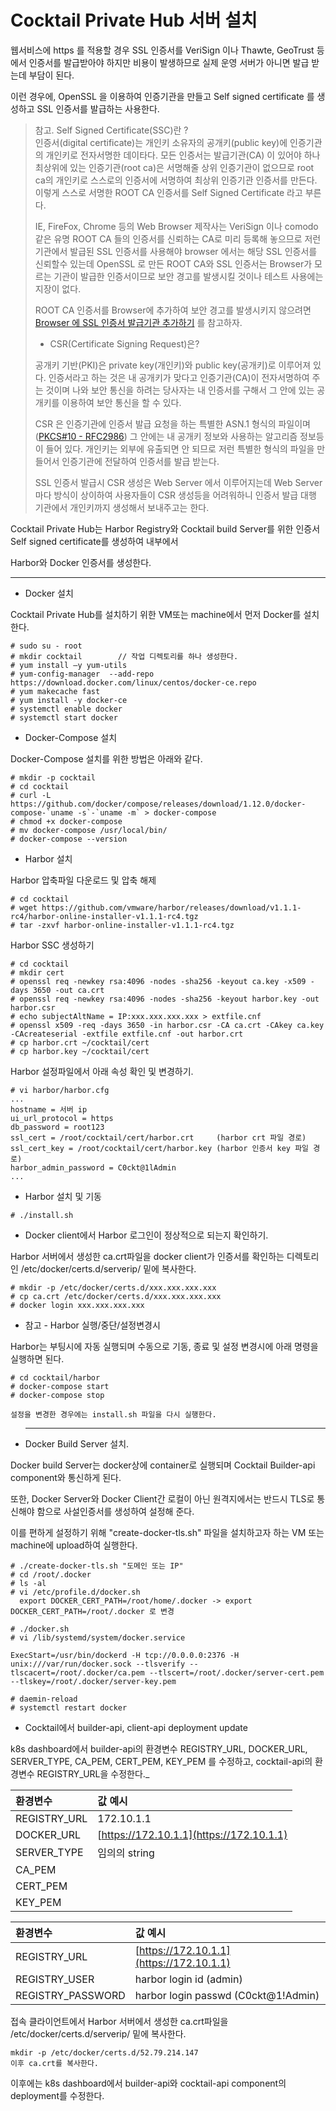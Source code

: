 # Cocktail Private Hub 서버 설치

웹서비스에 https 를 적용할 경우 SSL 인증서를 VeriSign 이나 Thawte, GeoTrust 등에서 인증서를 발급받아야 하지만 비용이 발생하므로 실제 운영 서버가 아니면 발급 받는데 부담이 된다.

이런 경우에, OpenSSL 을 이용하여 인증기관을 만들고 Self signed certificate 를 생성하고 SSL 인증서를 발급하는 사용한다.

> 참고. Self Signed Certificate\(SSC\)란 ?  
> 인증서\(digital certificate\)는 개인키 소유자의 공개키\(public key\)에 인증기관의 개인키로 전자서명한 데이타다. 모든 인증서는 발급기관\(CA\) 이 있어야 하나 최상위에 있는 인증기관\(root ca\)은 서명해줄 상위 인증기관이 없으므로 root ca의 개인키로 스스로의 인증서에 서명하여 최상위 인증기관 인증서를 만든다. 이렇게 스스로 서명한 ROOT CA 인증서를 Self Signed Certificate 라고 부른다.
>
> IE, FireFox, Chrome 등의 Web Browser 제작사는 VeriSign 이나 comodo 같은 유명 ROOT CA 들의 인증서를 신뢰하는 CA로 미리 등록해 놓으므로 저런 기관에서 발급된 SSL 인증서를 사용해야 browser 에서는 해당 SSL 인증서를 신뢰할수 있는데 OpenSSL 로 만든 ROOT CA와 SSL 인증서는 Browser가 모르는 기관이 발급한 인증서이므로 보안 경고를 발생시킬 것이나 테스트 사용에는 지장이 없다.
>
> ROOT CA 인증서를 Browser에 추가하여 보안 경고를 발생시키지 않으려면 [Browser 에 SSL 인증서 발급기관 추가하기](https://www.lesstif.com/pages/viewpage.action?pageId=6979614#) 를 참고하자.
>
> * CSR\(Certificate Signing Request\)은?
>
> 공개키 기반\(PKI\)은 private key\(개인키\)와 public key\(공개키\)로 이루어져 있다. 인증서라고 하는 것은 내 공개키가 맞다고 인증기관\(CA\)이 전자서명하여 주는 것이며 나와 보안 통신을 하려는 당사자는 내 인증서를 구해서 그 안에 있는 공개키를 이용하여 보안 통신을 할 수 있다.
>
> CSR 은 인증기관에 인증서 발급 요청을 하는 특별한 ASN.1 형식의 파일이며\([PKCS\#10 - RFC2986](http://tools.ietf.org/html/rfc2986)\)  그 안에는 내 공개키 정보와 사용하는 알고리즘 정보등이 들어 있다. 개인키는 외부에 유출되면 안 되므로 저런 특별한 형식의 파일을 만들어서 인증기관에 전달하여 인증서를 발급 받는다.
>
> SSL 인증서 발급시 CSR 생성은 Web Server 에서 이루어지는데 Web Server 마다 방식이 상이하여 사용자들이 CSR 생성등을 어려워하니 인증서 발급 대행 기관에서 개인키까지 생성해서 보내주고는 한다.

Cocktail Private Hub는 Harbor Registry와 Cocktail build Server를 위한 인증서 Self signed certificate를 생성하여 내부에서

Harbor와 Docker 인증서를 생성한다.

---

* Docker 설치

Cocktail Private Hub를 설치하기 위한 VM또는 machine에서 먼저 Docker를 설치한다.

```
# sudo su - root
# mkdir cocktail        // 작업 디렉토리를 하나 생성한다.
# yum install –y yum-utils
# yum-config-manager  --add-repo https://download.docker.com/linux/centos/docker-ce.repo
# yum makecache fast
# yum install -y docker-ce
# systemctl enable docker
# systemctl start docker
```

* Docker-Compose 설치

Docker-Compose 설치를 위한 방법은 아래와 같다.

    # mkdir -p cocktail
    # cd cocktail
    # curl -L https://github.com/docker/compose/releases/download/1.12.0/docker-compose-`uname -s`-`uname -m` > docker-compose
    # chmod +x docker-compose
    # mv docker-compose /usr/local/bin/
    # docker-compose --version

* Harbor 설치

Harbor 압축파일 다운로드 및 압축 해제

```
# cd cocktail
# wget https://github.com/vmware/harbor/releases/download/v1.1.1-rc4/harbor-online-installer-v1.1.1-rc4.tgz
# tar -zxvf harbor-online-installer-v1.1.1-rc4.tgz
```

Harbor SSC 생성하기

```
# cd cocktail
# mkdir cert
# openssl req -newkey rsa:4096 -nodes -sha256 -keyout ca.key -x509 -days 3650 -out ca.crt
# openssl req -newkey rsa:4096 -nodes -sha256 -keyout harbor.key -out harbor.csr
# echo subjectAltName = IP:xxx.xxx.xxx.xxx > extfile.cnf
# openssl x509 -req -days 3650 -in harbor.csr -CA ca.crt -CAkey ca.key -CAcreateserial -extfile extfile.cnf -out harbor.crt
# cp harbor.crt ~/cocktail/cert
# cp harbor.key ~/cocktail/cert
```

Harbor 설정파일에서 아래  속성 확인 및 변경하기.

```
# vi harbor/harbor.cfg
...
hostname = 서버 ip
ui_url_protocol = https
db_password = root123
ssl_cert = /root/cocktail/cert/harbor.crt     (harbor crt 파일 경로)
ssl_cert_key = /root/cocktail/cert/harbor.key (harbor 인증서 key 파일 경로)
harbor_admin_password = C0ckt@1lAdmin
...
```

* Harbor 설치 및 기동

```
# ./install.sh
```

* Docker client에서 Harbor 로그인이 정상적으로 되는지 확인하기.

Harbor 서버에서 생성한 ca.crt파일을 docker client가 인증서를 확인하는 디렉토리인 /etc/docker/certs.d/serverip/ 밑에 복사한다.

```
# mkdir -p /etc/docker/certs.d/xxx.xxx.xxx.xxx
# cp ca.crt /etc/docker/certs.d/xxx.xxx.xxx.xxx
# docker login xxx.xxx.xxx.xxx
```

* 참고 - Harbor 실행/중단/설정변경시

Harbor는 부팅시에 자동 실행되며 수동으로 기동, 종료 및 설정 변경시에 아래 명령을 실행하면 된다.

```
# cd cocktail/harbor
# docker-compose start
# docker-compose stop

설정을 변경한 경우에는 install.sh 파일을 다시 실행한다.
```

* ---

  Docker Build Server 설치.

Docker build Server는 docker상에 container로 실행되며 Cocktail Builder-api component와 통신하게 된다.

또한,  Docker Server와 Docker Client간 로컬이 아닌 원격지에서는 반드시 TLS로 통신해야 함으로 사설인증서를 생성하여 설정해 준다.

이를 편하게 설정하기 위해 "create-docker-tls.sh" 파일을 설치하고자 하는 VM 또는 machine에 upload하여 실행한다.

```
# ./create-docker-tls.sh "도메인 또는 IP"
# cd /root/.docker
# ls -al
# vi /etc/profile.d/docker.sh
  export DOCKER_CERT_PATH=/root/home/.docker -> export DOCKER_CERT_PATH=/root/.docker 로 변경

# ./docker.sh
# vi /lib/systemd/system/docker.service  

ExecStart=/usr/bin/dockerd -H tcp://0.0.0.0:2376 -H unix:///var/run/docker.sock --tlsverify --tlscacert=/root/.docker/ca.pem --tlscert=/root/.docker/server-cert.pem --tlskey=/root/.docker/server-key.pem

# daemin-reload
# systemctl restart docker
```

* Cocktail에서 builder-api, client-api deployment update

k8s dashboard에서 builder-api의 환경변수 REGISTRY_URL, DOCKER\_URL, SERVER\_TYPE, CA\_PEM, CERT\_PEM, KEY\_PEM 를 수정하고, cocktail-api의 환경변수 REGISTRY\_URL을 수정한다._

| 환경변수 | 값 예시 |
| :--- | :--- |
| REGISTRY\_URL | 172.10.1.1 |
| DOCKER\_URL | [https://172.10.1.1](https://172.10.1.1) |
| SERVER\_TYPE | 임의의 string |
| CA\_PEM |  |
| CERT\_PEM |  |
| KEY\_PEM |  |

| 환경변수 | 값 예시 |
| :--- | :--- |
| REGISTRY\_URL | [https://172.10.1.1](https://172.10.1.1) |
| REGISTRY\_USER | harbor login id \(admin\) |
| REGISTRY\_PASSWORD | harbor login passwd \(C0ckt@1!Admin\) |

접속 클라이언트에서 Harbor 서버에서 생성한 ca.crt파일을 /etc/docker/certs.d/serverip/ 밑에 복사한다.

```
mkdir -p /etc/docker/certs.d/52.79.214.147
이후 ca.crt를 복사한다.
```

이후에는 k8s dashboard에서 builder-api와 cocktail-api component의 deployment를 수정한다.

